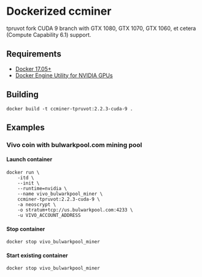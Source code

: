 # Dockerized ccminer
tpruvot fork
CUDA 9 branch with GTX 1080, GTX 1070, GTX 1060, et cetera (Compute Capability 6.1) support.

## Requirements
- [Docker 17.05+](https://www.docker.com/community-edition#/download)
- [Docker Engine Utility for NVIDIA GPUs](https://github.com/NVIDIA/nvidia-docker)

## Building
```
docker build -t ccminer-tpruvot:2.2.3-cuda-9 .
```

## Examples
### Vivo coin with bulwarkpool.com mining pool
#### Launch container
```
docker run \
    -itd \
    --init \
    --runtime=nvidia \
    --name vivo_bulwarkpool_miner \
    ccminer-tpruvot:2.2.3-cuda-9 \
    -a neoscrypt \
    -o stratum+tcp://us.bulwarkpool.com:4233 \
    -u VIVO_ACCOUNT_ADDRESS
```

#### Stop container
```
docker stop vivo_bulwarkpool_miner
```

#### Start existing container
```
docker stop vivo_bulwarkpool_miner
```
